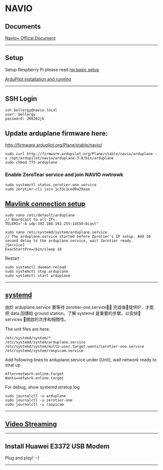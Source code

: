 # NAVIO

## Documents
[Navio+ Offical Document](https://docs.emlid.com/navio/)

---
## Setup
Setup Respberry Pi please read [rpi basic setup](../rpi/basic-setup.md)

[ArduPilot installation and running](https://docs.emlid.com/navio/common/ardupilot/installation-and-running/)

---

## SSH Login
```
ssh bellergy@navio.local
user: bellergy
password: JK6162jk
```
 
## Update arduplane firmware here:
http://firmware.ardupilot.org/Plane/stable/navio/
```
sudo curl http://firmware.ardupilot.org/Plane/stable/navio/arduplane -o /opt/ardupilot/navio/arduplane-3.8/bin/arduplane
sudo chmod 775 arduplane
```

### Enable ZeroTear service and join NAVIO nwtrowk
    sudo systemctl status zerotier-one.service
    sudo zerotier-cli join 1c33c1ced0a29aaa

## [Mavlink connection setup](https://docs.emlid.com/navio/common/ardupilot/installation-and-running/#specifying-launching-options)

    sudo nano /etc/default/arduplane
    // Boardcast to all IPs:
    TELEM1="-A udp:192.168.192.255:14550:bcast"

    sudo nano /etc/systemd/system/arduplane.service
    // The arduplane.service started before Zerotier's IP setup. Add 10 second delay to the arduplane.service, wait Zerotier ready.
    [Service]
    ExecStartPre=/bin/sleep 10

Restart
```
sudo systemctl daemon-reload
sudo systemctl stop arduplane
sudo systemctl start arduplane
```


---

## [systemd](https://wiki.archlinux.org/index.php/Systemd)
由於 arduplane.service 要等待 zerotier-one.service 完成後提供IP，才能把 data 回傳給 ground station。了解 systemd 是重要的步驟，以安排 services 開啟的次序和相關性。

The unit files are here:
```
/etc/systemd/system/*
/etc/systemd/system/arduplane.service
/etc/systemd/system/multi-user.target.wants/zerotier-one.service
/etc/systemd/system/raspicam.service
```

Add following lines to arduplane.service under [Unit], wait network ready to strat up
```
After=network-online.target
Wants=network-online.target
```

For debug, show systemd stratup log
```
sudo journalctl -u arduplane
sudo journalctl -u zerotier-one
sudo journalctl -u raspicam
```

---

## [Video Streaming](../rpi/video-streaming.md)

---

## Install Huawei E3372 USB Modem
Plug and play! :-)

---
